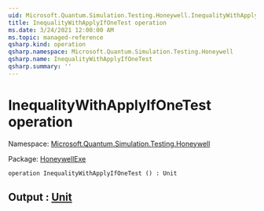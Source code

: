 ```yaml
---
uid: Microsoft.Quantum.Simulation.Testing.Honeywell.InequalityWithApplyIfOneTest
title: InequalityWithApplyIfOneTest operation
ms.date: 3/24/2021 12:00:00 AM
ms.topic: managed-reference
qsharp.kind: operation
qsharp.namespace: Microsoft.Quantum.Simulation.Testing.Honeywell
qsharp.name: InequalityWithApplyIfOneTest
qsharp.summary: ''
---
```


# InequalityWithApplyIfOneTest operation

Namespace: [Microsoft.Quantum.Simulation.Testing.Honeywell](xref:Microsoft.Quantum.Simulation.Testing.Honeywell)

Package: [HoneywellExe](https://nuget.org/packages/HoneywellExe)




```qsharp
operation InequalityWithApplyIfOneTest () : Unit
```


## Output : [Unit](xref:microsoft.quantum.lang-ref.unit)

